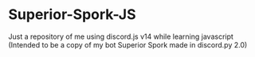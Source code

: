 # Superior-Spork-JS
Just a repository of me using discord.js v14 while learning javascript (Intended to be a copy of my bot Superior Spork made in discord.py 2.0)
